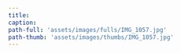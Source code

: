 ```yaml
---
title:
caption:
path-full: 'assets/images/fulls/IMG_1057.jpg'
path-thumb: 'assets/images/thumbs/IMG_1057.jpg'
---
```

